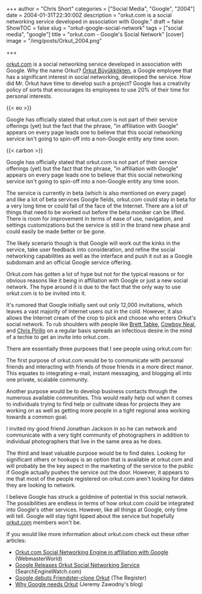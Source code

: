 +++
author = "Chris Short"
categories = ["Social Media", "Google", "2004"]
date = 2004-01-31T22:30:00Z
description = "orkut.com is a social networking service developed in association with Google."
draft = false
ShowTOC = false
slug = "orkut-google-social-network"
tags = ["social media", "google"]
title = "orkut.com - Google's Social Network"
[cover]
image = "/img/posts/Orkut_2004.png"

+++

[orkut.com](http://www.orkut.com/) is a social networking service developed in association with Google. Why the name Orkut? [Orkut Büyükkökten](https://en.wikipedia.org/wiki/Orkut_B%C3%BCy%C3%BCkk%C3%B6kten), a Google employee that has a significant interest in social networking, developed the service. How did Mr. Orkut have time to develop such a project? Google has a creativity policy of sorts that encourages its employees to use 20% of their time for personal interests.

{{< eo >}}

Google has officially stated that orkut.com is not part of their service offerings (yet) but the fact that the phrase, "in affiliation with Google" appears on every page leads one to believe that this social networking service isn't going to spin-off into a non-Google entity any time soon.

{{< carbon >}}

Google has officially stated that orkut.com is not part of their service offerings (yet) but the fact that the phrase, "in affiliation with Google" appears on every page leads one to believe that this social networking service isn't going to spin-off into a non-Google entity any time soon.

The service is currently in beta (which is also mentioned on every page) and like a lot of beta services Google fields, orkut.com could stay in beta for a very long time or could fall of the face of the Internet. There are a lot of things that need to be worked out before the beta moniker can be lifted. There is room for improvement in terms of ease of use, navigation, and settings customizations but the service is still in the brand new phase and could easily be made better or be gone.

The likely scenario though is that Google will work out the kinks in the service, take user feedback into consideration, and refine the social networking capabilities as well as the interface and push it out as a Google subdomain and an official Google service offering.

Orkut.com has gotten a lot of hype but not for the typical reasons or for obvious reasons like it being in affiliation with Google or just a new social network. The hype around it is due to the fact that the only way to use orkut.com is to be invited into it.

It's rumored that Google initially sent out only 12,000 invitations, which leaves a vast majority of Internet users out in the cold. However, it also allows the Internet cream of the crop to pick and choose who enters Orkut's social network. To rub shoulders with people like [Brett Tabke](https://www.webmasterworld.com/), [Cowboy Neal](https://en.wikipedia.org/wiki/Slashdot), and [Chris Pirillo](https://chris.pirillo.com/) on a regular basis spreads an infectious desire in the mind of a techie to get an invite into orkut.com.

There are essentially three purposes that I see people using orkut.com for:

The first purpose of orkut.com would be to communicate with personal friends and interacting with friends of those friends in a more direct manor. This equates to integrating e-mail, instant messaging, and blogging all into one private, scalable community.

Another purpose would be to develop business contacts through the numerous available communities. This would really help out when it comes to individuals trying to find help or cultivate ideas for projects they are working on as well as getting more people in a tight regional area working towards a common goal.

I invited my good friend Jonathan Jackson in so he can network and communicate with a very tight community of photographers in addition to individual photographers that live in the same area as he does.

The third and least valuable purpose would be to find dates. Looking for significant others or hookups is an option that is available at orkut.com and will probably be the key aspect in the marketing of the service to the public if Google actually pushes the service out the door. However, it appears to me that most of the people registered on orkut.com aren't looking for dates they are looking to network.

I believe Google has struck a goldmine of potential in this social network. The possibilities are endless in terms of how orkut.com could be integrated into Google's other services. However, like all things at Google, only time will tell. Google will stay tight lipped about the service but hopefully [orkut.com](http://www.orkut.com/) members won't be.

If you would like more information about orkut.com check out these other articles:

* [Orkut.com Social Networking Engine in affiliation with Google](https://www.webmasterworld.com/forum3/21371.htm) (WebmasterWorld)
* [Google Releases Orkut Social Networking Service](https://searchenginewatch.com/sew/news/2066827/google-releases-orkut-social-networking-service) (SearchEngineWatch.com)
* [Google debuts Friendster-clone Orkut](http://www.theregister.co.uk/2004/01/23/google_debuts_friendsterclone_orkut/) (The Register)
* [Why Google needs Orkut](http://jeremy.zawodny.com/blog/archives/001504.html) (Jeremy Zawodny's blog)
